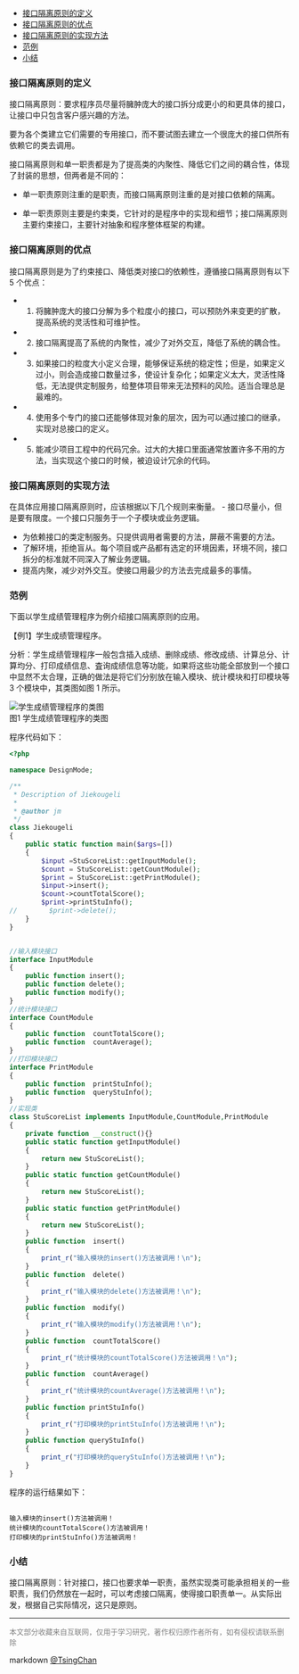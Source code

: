 

<!-- TOC -->

- [接口隔离原则的定义](#接口隔离原则的定义)
- [接口隔离原则的优点](#接口隔离原则的优点)
- [接口隔离原则的实现方法](#接口隔离原则的实现方法)
- [范例](#范例)
- [小结](#小结)

<!-- /TOC -->



### 接口隔离原则的定义

接口隔离原则：要求程序员尽量将臃肿庞大的接口拆分成更小的和更具体的接口，让接口中只包含客户感兴趣的方法。  
  
要为各个类建立它们需要的专用接口，而不要试图去建立一个很庞大的接口供所有依赖它的类去调用。  
  
接口隔离原则和单一职责都是为了提高类的内聚性、降低它们之间的耦合性，体现了封装的思想，但两者是不同的： 

- 单一职责原则注重的是职责，而接口隔离原则注重的是对接口依赖的隔离。

- 单一职责原则主要是约束类，它针对的是程序中的实现和细节；接口隔离原则主要约束接口，主要针对抽象和程序整体框架的构建。

### 接口隔离原则的优点

接口隔离原则是为了约束接口、降低类对接口的依赖性，遵循接口隔离原则有以下 5 个优点：

- 1. 将臃肿庞大的接口分解为多个粒度小的接口，可以预防外来变更的扩散，提高系统的灵活性和可维护性。
- 2. 接口隔离提高了系统的内聚性，减少了对外交互，降低了系统的耦合性。
- 3. 如果接口的粒度大小定义合理，能够保证系统的稳定性；但是，如果定义过小，则会造成接口数量过多，使设计复杂化；如果定义太大，灵活性降低，无法提供定制服务，给整体项目带来无法预料的风险。适当合理总是最难的。
- 4. 使用多个专门的接口还能够体现对象的层次，因为可以通过接口的继承，实现对总接口的定义。
- 5. 能减少项目工程中的代码冗余。过大的大接口里面通常放置许多不用的方法，当实现这个接口的时候，被迫设计冗余的代码。

### 接口隔离原则的实现方法


在具体应用接口隔离原则时，应该根据以下几个规则来衡量。 - 接口尽量小，但是要有限度。一个接口只服务于一个子模块或业务逻辑。

- 为依赖接口的类定制服务。只提供调用者需要的方法，屏蔽不需要的方法。
- 了解环境，拒绝盲从。每个项目或产品都有选定的环境因素，环境不同，接口拆分的标准就不同深入了解业务逻辑。
- 提高内聚，减少对外交互。使接口用最少的方法去完成最多的事情。


### 范例

下面以学生成绩管理程序为例介绍接口隔离原则的应用。  
  
【例1】学生成绩管理程序。  
  
分析：学生成绩管理程序一般包含插入成绩、删除成绩、修改成绩、计算总分、计算均分、打印成绩信息、査询成绩信息等功能，如果将这些功能全部放到一个接口中显然不太合理，正确的做法是将它们分别放在输入模块、统计模块和打印模块等 3 个模块中，其类图如图 1 所示。  

![学生成绩管理程序的类图](http://c.biancheng.net/uploads/allimg/181113/3-1Q113141Q0X3.gif)  
图1 学生成绩管理程序的类图

程序代码如下： 
```php
<?php

namespace DesignMode;

/**
 * Description of Jiekougeli
 *
 * @author jm
 */
class Jiekougeli
{
    public static function main($args=[])
    {
        $input =StuScoreList::getInputModule();
        $count = StuScoreList::getCountModule();
        $print = StuScoreList::getPrintModule();
        $input->insert();
        $count->countTotalScore();
        $print->printStuInfo();
//        $print->delete();
    }    
}


//输入模块接口
interface InputModule
{
    public function insert();
    public function delete();
    public function modify();
}
//统计模块接口
interface CountModule
{
    public function  countTotalScore();
    public function  countAverage();
}
//打印模块接口
interface PrintModule
{
    public function  printStuInfo();
    public function  queryStuInfo();
}
//实现类
class StuScoreList implements InputModule,CountModule,PrintModule
{
    private function __construct(){}
    public static function getInputModule()
    {
        return new StuScoreList();
    }
    public static function getCountModule()
    {
        return new StuScoreList();
    }
    public static function getPrintModule()
    {
        return new StuScoreList();
    }
    public function  insert()
    {
        print_r("输入模块的insert()方法被调用！\n");
    }
    public function  delete()
    {
        print_r("输入模块的delete()方法被调用！\n");
    }
    public function  modify()
    {
        print_r("输入模块的modify()方法被调用！\n");
    }
    public function  countTotalScore()
    {
        print_r("统计模块的countTotalScore()方法被调用！\n");
    }
    public function  countAverage()
    {
        print_r("统计模块的countAverage()方法被调用！\n");
    }
    public function printStuInfo()
    {
        print_r("打印模块的printStuInfo()方法被调用！\n");
    }
    public function queryStuInfo()
    {
        print_r("打印模块的queryStuInfo()方法被调用！\n");
    }
}
```
  
程序的运行结果如下： 
```

输入模块的insert()方法被调用！
统计模块的countTotalScore()方法被调用！
打印模块的printStuInfo()方法被调用！

```
### 小结

接口隔离原则：针对接口，接口也要求单一职责，虽然实现类可能承担相关的一些职责，我们仍然放在一起时，可以考虑接口隔离，使得接口职责单一。从实际出发，根据自己实际情况，这只是原则。

----
<font size=2 color='grey'>本文部分收藏来自互联网，仅用于学习研究，著作权归原作者所有，如有侵权请联系删除</font>

markdown [@TsingChan](http://www.9ong.com/) 